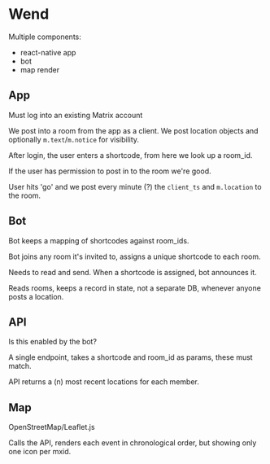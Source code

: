 # Wend

Multiple components:

* react-native app
* bot
* map render

## App

Must log into an existing Matrix account

We post into a room from the app as a client. We post location objects and optionally `m.text`/`m.notice` for visibility.

After login, the user enters a shortcode, from here we look up a room_id.

If the user has permission to post in to the room we're good.

User hits 'go' and we post every minute (?) the `client_ts` and `m.location` to the room.

## Bot

Bot keeps a mapping of shortcodes against room_ids.

Bot joins any room it's invited to, assigns a unique shortcode to each room.

Needs to read and send. When a shortcode is assigned, bot announces it.

Reads rooms, keeps a record in state, not a separate DB, whenever anyone posts a location.

## API

Is this enabled by the bot?

A single endpoint, takes a shortcode and room_id as params, these must match.

API returns a (n) most recent locations for each member.

## Map

OpenStreetMap/Leaflet.js

Calls the API, renders each event in chronological order, but showing only one icon per mxid.